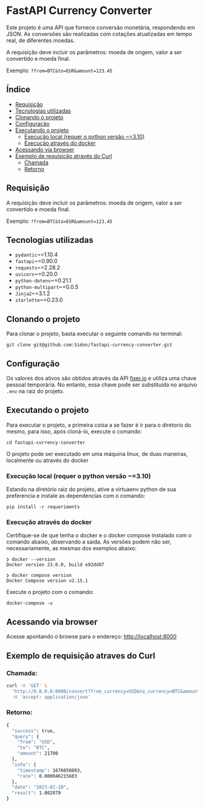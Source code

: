 # FastAPI Currency Converter

Este projeto é uma API que fornece conversão monetária, respondendo em JSON. As conversões são realizadas com cotações atualizadas em tempo real,  de diferentes moedas.

A requisição deve incluir os parâmetros: moeda de origem, valor a ser convertido e moeda final.

Exemplo: `?from=BTC&to=EUR&amount=123.45`


## Índice

- [Requisição](#requisição)
- [Tecnologias utilizadas](#tecnologias-utilizadas)
- [Clonando o projeto](#clonando-o-projeto)
- [Configuração](#configuração)
- [Executando o projeto](#executando-o-projeto)
    - [Execução local (requer o python versão ~=3.10)](#execução-local-requer-o-python-versão-~=3.10)
    - [Execução através do docker](#execução-através-do-docker)
- [Acessando via browser](#acessando-via-browser)
- [Exemplo de requisição através do Curl](#exemplo-de-requisição-através-do-curl)
    - [Chamada](#chamada)
    - [Retorno](#retorno)


## Requisição

A requisição deve incluir os parâmetros: moeda de origem, valor a ser convertido e moeda final.

Exemplo: `?from=BTC&to=EUR&amount=123.45`

## Tecnologias utilizadas

- `pydantic`~=1.10.4
- `fastapi`~=0.90.0
- `requests`~=2.28.2
- `uvicorn`~=0.20.0
- `python-dotenv`~=0.21.1
- `python-multipart`~=0.0.5
- `Jinja2`~=3.1.2
- `starlette`~=0.23.0

## Clonando o projeto

Para clonar o projeto, basta executar o seguinte comando no terminal:
```shell
git clone git@github.com:Sidon/fastapi-currency-converter.git
```

## Configuração 

Os valores dos ativos são obtidos através da API [fixer.io](https://fixer.io) e utiliza uma chave pessoal temporária. 
No entanto, essa chave pode ser substituída no arquivo `.env` na raiz do projeto.


## Executando o projeto

Para executar o projeto, a primeira coisa a se fazer é ir para o diretorio do mesmo, para isso, após cloná-lo, execute o comando:
```shell 
cd fastapi-currency-converter
```
O projeto pode ser executado em uma máquina linux, de duas maneiras, localmente ou através do docker

### Execução local (requer o python versão ~=3.10)
Estando na diretório raiz do projeto, ative a virtuaenv python de sua preferencia e instale as dependencias com o comando:
```shell 
pip install -r requeriments
```

### Execução através do docker
Certifique-se de que tenha o docker e o docker compose instalado com o comando abaixo, observando a saida. 
As versões podem não ser, necessariamente, as mesmas dos exemplos abaixo:
 
```shell 
❯ docker --version  
Docker version 23.0.0, build e92dd87

❯ docker compose version  
Docker Compose version v2.15.1
```
Execute o projeto com o comando:
```shell 
docker-compose -u
```

## Acessando via browser
Acesse apontando o browse para o endereço: [http://localhost:8000](http://localhost:8000)

## Exemplo de requisição atraves do Curl

### Chamada:
```bash
curl -X 'GET' \
  'http://0.0.0.0:8000/convert?from_currency=USD&to_currency=BTC&amount=21700' \
  -H 'accept: application/json'
```

### Retorno:
```bash
{
  "success": true,
  "query": {
    "from": "USD",
    "to": "BTC",
    "amount": 21700
  },
  "info": {
    "timestamp": 1676050803,
    "rate": 0.000046215603
  },
  "date": "2023-02-10",
  "result": 1.002879
}
```